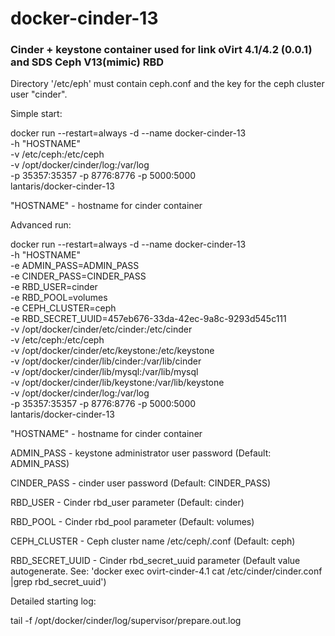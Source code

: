 # docker-cinder-13

### Cinder + keystone container used for link oVirt 4.1/4.2 (0.0.1) and SDS Ceph V13(mimic) RBD


Directory '/etc/eph' must contain ceph.conf and the key for the ceph cluster user "cinder".

Simple start:

docker run --restart=always -d --name docker-cinder-13 \
-h "HOSTNAME" \
-v /etc/ceph:/etc/ceph \
-v /opt/docker/cinder/log:/var/log \
-p 35357:35357 -p 8776:8776 -p 5000:5000 \
lantaris/docker-cinder-13

"HOSTNAME" - hostname for cinder container

Advanced run:

docker run --restart=always -d --name docker-cinder-13 \
-h "HOSTNAME" \
-e ADMIN_PASS=ADMIN_PASS \
-e CINDER_PASS=CINDER_PASS \
-e RBD_USER=cinder \
-e RBD_POOL=volumes \
-e CEPH_CLUSTER=ceph \
-e RBD_SECRET_UUID=457eb676-33da-42ec-9a8c-9293d545c111 \
-v /opt/docker/cinder/etc/cinder:/etc/cinder \
-v /etc/ceph:/etc/ceph \
-v /opt/docker/cinder/etc/keystone:/etc/keystone \
-v /opt/docker/cinder/lib/cinder:/var/lib/cinder \
-v /opt/docker/cinder/lib/mysql:/var/lib/mysql \
-v /opt/docker/cinder/lib/keystone:/var/lib/keystone \
-v /opt/docker/cinder/log:/var/log \
-p 35357:35357 -p 8776:8776 -p 5000:5000 \
lantaris/docker-cinder-13

"HOSTNAME" - hostname for cinder container

ADMIN_PASS - keystone administrator user password (Default: ADMIN_PASS)

CINDER_PASS - cinder user password (Default: CINDER_PASS)

RBD_USER - Cinder rbd_user parameter (Default: cinder)

RBD_POOL - Cinder rbd_pool parameter (Default: volumes)

CEPH_CLUSTER - Ceph cluster name /etc/ceph/<ceph cluster>.conf (Default: ceph)
  
RBD_SECRET_UUID - Cinder rbd_secret_uuid parameter 
                   (Default value autogenerate. See: 'docker exec ovirt-cinder-4.1 cat /etc/cinder/cinder.conf |grep rbd_secret_uuid')


Detailed starting log:

tail -f /opt/docker/cinder/log/supervisor/prepare.out.log
